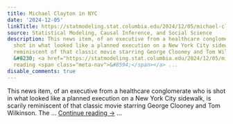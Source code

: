 ```yaml
---
title: Michael Clayton in NYC
date: '2024-12-05'
linkTitle: https://statmodeling.stat.columbia.edu/2024/12/05/michael-clayton-in-nyc/
source: Statistical Modeling, Causal Inference, and Social Science
description: This news item, of an executive from a healthcare conglomerate who is
  shot in what looked like a planned execution on a New York City sidewalk, is scarily
  reminiscent of that classic movie starring George Clooney and Tom Wilkinson. The
  &#8230; <a href="https://statmodeling.stat.columbia.edu/2024/12/05/michael-clayton-in-nyc/">Continue
  reading <span class="meta-nav">&#8594;</span></a> ...
disable_comments: true
---
```

This news item, of an executive from a healthcare conglomerate who is shot in what looked like a planned execution on a New York City sidewalk, is scarily reminiscent of that classic movie starring George Clooney and Tom Wilkinson. The &#8230; <a href="https://statmodeling.stat.columbia.edu/2024/12/05/michael-clayton-in-nyc/">Continue reading <span class="meta-nav">&#8594;</span></a> ...